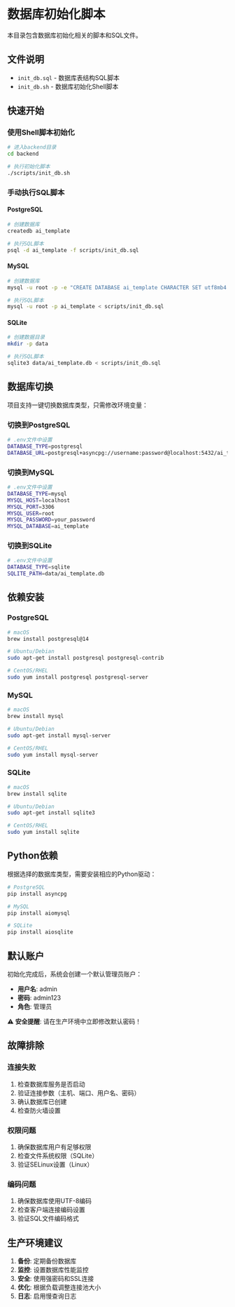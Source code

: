 # 数据库初始化脚本

本目录包含数据库初始化相关的脚本和SQL文件。

## 文件说明

- `init_db.sql` - 数据库表结构SQL脚本
- `init_db.sh` - 数据库初始化Shell脚本

## 快速开始

### 使用Shell脚本初始化

```bash
# 进入backend目录
cd backend

# 执行初始化脚本
./scripts/init_db.sh
```

### 手动执行SQL脚本

#### PostgreSQL
```bash
# 创建数据库
createdb ai_template

# 执行SQL脚本
psql -d ai_template -f scripts/init_db.sql
```

#### MySQL
```bash
# 创建数据库
mysql -u root -p -e "CREATE DATABASE ai_template CHARACTER SET utf8mb4 COLLATE utf8mb4_unicode_ci;"

# 执行SQL脚本
mysql -u root -p ai_template < scripts/init_db.sql
```

#### SQLite
```bash
# 创建数据目录
mkdir -p data

# 执行SQL脚本
sqlite3 data/ai_template.db < scripts/init_db.sql
```

## 数据库切换

项目支持一键切换数据库类型，只需修改环境变量：

### 切换到PostgreSQL
```bash
# .env文件中设置
DATABASE_TYPE=postgresql
DATABASE_URL=postgresql+asyncpg://username:password@localhost:5432/ai_template
```

### 切换到MySQL
```bash
# .env文件中设置
DATABASE_TYPE=mysql
MYSQL_HOST=localhost
MYSQL_PORT=3306
MYSQL_USER=root
MYSQL_PASSWORD=your_password
MYSQL_DATABASE=ai_template
```

### 切换到SQLite
```bash
# .env文件中设置
DATABASE_TYPE=sqlite
SQLITE_PATH=data/ai_template.db
```

## 依赖安装

### PostgreSQL
```bash
# macOS
brew install postgresql@14

# Ubuntu/Debian
sudo apt-get install postgresql postgresql-contrib

# CentOS/RHEL
sudo yum install postgresql postgresql-server
```

### MySQL
```bash
# macOS
brew install mysql

# Ubuntu/Debian
sudo apt-get install mysql-server

# CentOS/RHEL
sudo yum install mysql-server
```

### SQLite
```bash
# macOS
brew install sqlite

# Ubuntu/Debian
sudo apt-get install sqlite3

# CentOS/RHEL
sudo yum install sqlite
```

## Python依赖

根据选择的数据库类型，需要安装相应的Python驱动：

```bash
# PostgreSQL
pip install asyncpg

# MySQL
pip install aiomysql

# SQLite
pip install aiosqlite
```

## 默认账户

初始化完成后，系统会创建一个默认管理员账户：

- **用户名**: admin
- **密码**: admin123
- **角色**: 管理员

⚠️ **安全提醒**: 请在生产环境中立即修改默认密码！

## 故障排除

### 连接失败
1. 检查数据库服务是否启动
2. 验证连接参数（主机、端口、用户名、密码）
3. 确认数据库已创建
4. 检查防火墙设置

### 权限问题
1. 确保数据库用户有足够权限
2. 检查文件系统权限（SQLite）
3. 验证SELinux设置（Linux）

### 编码问题
1. 确保数据库使用UTF-8编码
2. 检查客户端连接编码设置
3. 验证SQL文件编码格式

## 生产环境建议

1. **备份**: 定期备份数据库
2. **监控**: 设置数据库性能监控
3. **安全**: 使用强密码和SSL连接
4. **优化**: 根据负载调整连接池大小
5. **日志**: 启用慢查询日志 